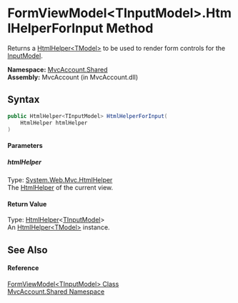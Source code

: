 FormViewModel&lt;TInputModel>.HtmlHelperForInput Method
=======================================================
Returns a [HtmlHelper&lt;TModel>][1] to be used to render form controls for the [InputModel][2].

**Namespace:** [MvcAccount.Shared][3]  
**Assembly:** MvcAccount (in MvcAccount.dll)

Syntax
------

```csharp
public HtmlHelper<TInputModel> HtmlHelperForInput(
	HtmlHelper htmlHelper
)
```

#### Parameters

##### *htmlHelper*
Type: [System.Web.Mvc.HtmlHelper][4]  
The [HtmlHelper][4] of the current view.

#### Return Value
Type: [HtmlHelper][1]&lt;[TInputModel][5]>  
An [HtmlHelper&lt;TModel>][1] instance.

See Also
--------

#### Reference
[FormViewModel&lt;TInputModel> Class][5]  
[MvcAccount.Shared Namespace][3]  

[1]: http://msdn.microsoft.com/en-us/library/dd492619
[2]: InputModel.md
[3]: ../README.md
[4]: http://msdn.microsoft.com/en-us/library/dd493095
[5]: README.md